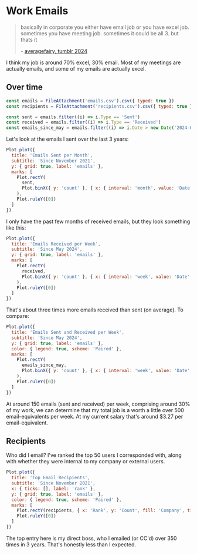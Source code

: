 # Work Emails

> basically in corporate you either have email job or you have excel job. sometimes you have meeting job. sometimes it could be all 3. but thats it
>
> \- [averagefairy, tumblr 2024](https://www.tumblr.com/averagefairy/741216509642326016)

I think my job is around 70% excel, 30% email. Most of my meetings are actually emails, and some of my emails are actually excel.

## Over time

```js
const emails = FileAttachment('emails.csv').csv({ typed: true })
const recipients = FileAttachment('recipients.csv').csv({ typed: true })
```

```js
const sent = emails.filter((i) => i.Type == 'Sent')
const received = emails.filter((i) => i.Type == 'Received')
const emails_since_may = emails.filter((i) => i.Date > new Date('2024-05-01'))
```

Let's look at the emails I sent over the last 3 years:

```js
Plot.plot({
  title: 'Emails Sent per Month',
  subtitle: 'Since November 2021',
  y: { grid: true, label: 'emails' },
  marks: [
    Plot.rectY(
      sent,
      Plot.binX({ y: 'count' }, { x: { interval: 'month', value: 'Date' }, tip: true })
    ),
    Plot.ruleY([0])
  ]
})
```

I only have the past few months of received emails, but they look something like this:

```js
Plot.plot({
  title: 'Emails Received per Week',
  subtitle: 'Since May 2024',
  y: { grid: true, label: 'emails' },
  marks: [
    Plot.rectY(
      received,
      Plot.binX({ y: 'count' }, { x: { interval: 'week', value: 'Date' }, tip: true })
    ),
    Plot.ruleY([0])
  ]
})
```

That's about three times more emails received than sent (on average). To compare:

```js
Plot.plot({
  title: 'Emails Sent and Received per Week',
  subtitle: 'Since May 2024',
  y: { grid: true, label: 'emails' },
  color: { legend: true, scheme: 'Paired' },
  marks: [
    Plot.rectY(
      emails_since_may,
      Plot.binX({ y: 'count' }, { x: { interval: 'week', value: 'Date' }, fill: 'Type', tip: true })
    ),
    Plot.ruleY([0])
  ]
})
```

At around 150 emails (sent and received) per week, comprising around 30% of my work, we can determine that my total job is a worth a little over 500 email-equivalents per week. At my current salary that's around $3.27 per email-equivalent.

## Recipients

Who did I email? I've ranked the top 50 users I corresponded with, along with whether they were internal to my company or external users.

```js
Plot.plot({
  title: 'Top Email Recipients',
  subtitle: 'Since November 2021',
  x: { ticks: [], label: 'rank' },
  y: { grid: true, label: 'emails' },
  color: { legend: true, scheme: 'Paired' },
  marks: [
    Plot.rectY(recipients, { x: 'Rank', y: 'Count', fill: 'Company', tip: true }),
    Plot.ruleY([0])
  ]
})
```

The top entry here is my direct boss, who I emailed (or CC'd) over 350 times in 3 years. That's honestly less than I expected.
